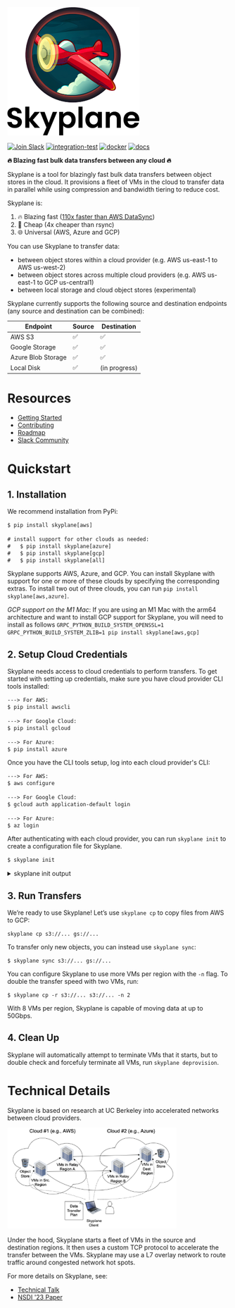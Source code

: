 <picture>
    <source srcset="docs/_static/logo-dark-mode.png" media="(prefers-color-scheme: dark)">
    <img src="docs/_static/logo-light-mode.png" width="300" />
</picture>

[![Join Slack](https://img.shields.io/badge/-Join%20Skyplane%20Slack-blue?logo=slack)](https://join.slack.com/t/skyplaneworkspace/shared_invite/zt-1cxmedcuc-GwIXLGyHTyOYELq7KoOl6Q)
[![integration-test](https://github.com/skyplane-project/skyplane/actions/workflows/integration-test.yml/badge.svg)](https://github.com/skyplane-project/skyplane/actions/workflows/integration-test.yml)
[![docker](https://github.com/skyplane-project/skyplane/actions/workflows/docker-publish.yml/badge.svg)](https://github.com/skyplane-project/skyplane/actions/workflows/docker-publish.yml)
[![docs](https://readthedocs.org/projects/skyplane/badge/?version=latest)](https://skyplane.readthedocs.io/en/latest/?badge=latest)

**🔥 Blazing fast bulk data transfers between any cloud 🔥**

Skyplane is a tool for blazingly fast bulk data transfers between object stores in the cloud. It provisions a fleet of VMs in the cloud to transfer data in parallel while using compression and bandwidth tiering to reduce cost.

Skyplane is:
1. 🔥 Blazing fast ([110x faster than AWS DataSync](https://skyplane.org/en/latest/benchmark.html))
2. 🤑 Cheap (4x cheaper than rsync)
3. 🌐 Universal (AWS, Azure and GCP)

You can use Skyplane to transfer data: 
* between object stores within a cloud provider (e.g. AWS us-east-1 to AWS us-west-2)
* between object stores across multiple cloud providers (e.g. AWS us-east-1 to GCP us-central1)
* between local storage and cloud object stores (experimental)

Skyplane currently supports the following source and destination endpoints (any source and destination can be combined): 

| Endpoint           | Source             | Destination        |
|--------------------|--------------------|--------------------|
| AWS S3             | :white_check_mark: | :white_check_mark: |
| Google Storage     | :white_check_mark: | :white_check_mark: |
| Azure Blob Storage | :white_check_mark: | :white_check_mark: |
| Local Disk         | :white_check_mark: | (in progress)      |

# Resources 
- [Getting Started](#quickstart)
- [Contributing](https://skyplane.org/en/latest/contributing.html)
- [Roadmap](https://skyplane.org/en/latest/roadmap.html)
- [Slack Community](https://join.slack.com/t/skyplaneworkspace/shared_invite/zt-1cxmedcuc-GwIXLGyHTyOYELq7KoOl6Q)

# Quickstart

## 1. Installation
We recommend installation from PyPi:
```
$ pip install skyplane[aws]

# install support for other clouds as needed:
#   $ pip install skyplane[azure]
#   $ pip install skyplane[gcp]
#   $ pip install skyplane[all]
```

Skyplane supports AWS, Azure, and GCP. You can install Skyplane with support for one or more of these clouds by specifying the corresponding extras. To install two out of three clouds, you can run `pip install skyplane[aws,azure]`.

*GCP support on the M1 Mac*: If you are using an M1 Mac with the arm64 architecture and want to install GCP support for Skyplane, you will need to install as follows
`GRPC_PYTHON_BUILD_SYSTEM_OPENSSL=1 GRPC_PYTHON_BUILD_SYSTEM_ZLIB=1 pip install skyplane[aws,gcp]`

## 2. Setup Cloud Credentials 

Skyplane needs access to cloud credentials to perform transfers. To get started with setting up credentials, make sure you have cloud provider CLI tools installed:

```
---> For AWS:
$ pip install awscli

---> For Google Cloud:
$ pip install gcloud

---> For Azure:
$ pip install azure
```
Once you have the CLI tools setup, log into each cloud provider's CLI:
```
---> For AWS:
$ aws configure

---> For Google Cloud:
$ gcloud auth application-default login

---> For Azure:
$ az login
```
After authenticating with each cloud provider, you can run `skyplane init` to create a configuration file for Skyplane.

```bash
$ skyplane init
```
<details>
<summary>skyplane init output</summary>
<br>

```
$ skyplane init

====================================================
 _____ _   ____   _______ _       ___   _   _  _____
/  ___| | / /\ \ / / ___ \ |     / _ \ | \ | ||  ___|
\ `--.| |/ /  \ V /| |_/ / |    / /_\ \|  \| || |__
 `--. \    \   \ / |  __/| |    |  _  || . ` ||  __|
/\__/ / |\  \  | | | |   | |____| | | || |\  || |___
\____/\_| \_/  \_/ \_|   \_____/\_| |_/\_| \_/\____/
====================================================


(1) Configuring AWS:
    Loaded AWS credentials from the AWS CLI [IAM access key ID: ...XXXXXX]
    AWS region config file saved to /home/ubuntu/.skyplane/aws_config

(2) Configuring Azure:
    Azure credentials found in Azure CLI
    Azure credentials found, do you want to enable Azure support in Skyplane? [Y/n]: Y
    Enter the Azure subscription ID: [XXXXXXXX-XXXX-XXXX-XXXX-XXXXXXXXXXXX]:
    Azure region config file saved to /home/ubuntu/.skyplane/azure_config
    Querying for SKU availbility in regions
    Azure SKU availability cached in /home/ubuntu/.skyplane/azure_sku_mapping

(3) Configuring GCP:
    GCP credentials found in GCP CLI
    GCP credentials found, do you want to enable GCP support in Skyplane? [Y/n]: Y
    Enter the GCP project ID [XXXXXXX]:
    GCP region config file saved to /home/ubuntu/.skyplane/gcp_config

Config file saved to /home/ubuntu/.skyplane/config
```

</details>

## 3. Run Transfers 

We’re ready to use Skyplane! Let’s use `skyplane cp` to copy files from AWS to GCP:
```
skyplane cp s3://... gs://...
```
To transfer only new objects, you can instead use `skyplane sync`:
```
$ skyplane sync s3://... gs://...
```

You can configure Skyplane to use more VMs per region with the `-n` flag. To double the transfer speed with two VMs, run: 
```
$ skyplane cp -r s3://... s3://... -n 2
```
With 8 VMs per region, Skyplane is capable of moving data at up to 50Gbps.

## 4. Clean Up 
Skyplane will automatically attempt to terminate VMs that it starts, but to double check and forcefuly terminate all VMs, run `skyplane deprovision`.

# Technical Details
Skyplane is based on research at UC Berkeley into accelerated networks between cloud providers. 

<img src="docs/_static/skyplane-data-plane.png" width="384" />

Under the hood, Skyplane starts a fleet of VMs in the source and destination regions. It then uses a custom TCP protocol to accelerate the transfer between the VMs. Skyplane may use a L7 overlay network to route traffic around congested network hot spots. 

For more details on Skyplane, see: 
- [Technical Talk](https://skyplane.org/en/latest/architecture.html)
- [NSDI '23 Paper](https://arxiv.org/abs/2210.07259)


